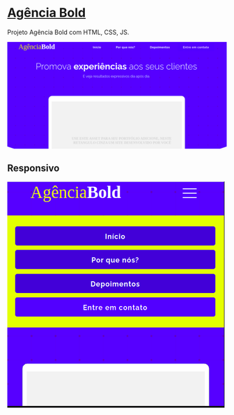 # <a href="https://devnylo.github.io/Agencia-Bold/">Agência Bold</a>

Projeto Agência Bold com HTML, CSS, JS.

<img src="https://github.com/DevNylo/DevNylo/blob/main/Preview-Pages/Bold-page.png"></img>

## Responsivo

<img src="https://github.com/DevNylo/DevNylo/blob/main/Preview-Pages/Bold-page-resp.png"></img>
